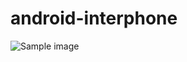 android-interphone
=============================
![Sample image](https://raw.github.com/zhugg/android-interphone/master/screen-shot.jpg)
